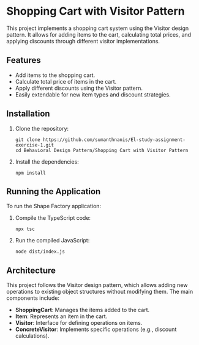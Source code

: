 # Shopping Cart with Visitor Pattern

This project implements a shopping cart system using the Visitor design pattern. It allows for adding items to the cart, calculating total prices, and applying discounts through different visitor implementations.

## Features

- Add items to the shopping cart.
- Calculate total price of items in the cart.
- Apply different discounts using the Visitor pattern.
- Easily extendable for new item types and discount strategies.

## Installation

1. Clone the repository:
   ```
   git clone https://github.com/sumanthnanis/El-study-assignment-exercise-1.git
   cd Behavioral Design Pattern/Shopping Cart with Visitor Pattern
   ```

2. Install the dependencies:
   ```
   npm install
   ```

## Running the Application

To run the Shape Factory application:

1. Compile the TypeScript code:
   ```
   npx tsc
   ```

2. Run the compiled JavaScript:
   ```
   node dist/index.js
   ```

## Architecture

This project follows the Visitor design pattern, which allows adding new operations to existing object structures without modifying them. The main components include:

- **ShoppingCart**: Manages the items added to the cart.
- **Item**: Represents an item in the cart.
- **Visitor**: Interface for defining operations on items.
- **ConcreteVisitor**: Implements specific operations (e.g., discount calculations).

